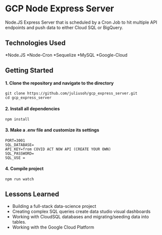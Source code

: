 # GCP Node Express Server
Node.JS Express Server that is scheduled by a Cron Job to hit multiple API endpoints and push data to either Cloud SQL or BigQuery.

## Technologies Used
*Node.JS
*Node-Cron
*Sequelize
*MySQL 
*Google-Cloud 

## Getting Started

#### 1. Clone the repository and navigate to the directory
```shell
git clone https://github.com/juliusoh/gcp_express_server.git
cd gcp_express_server
```

#### 2. Install all dependencies 
```shell
npm install
```

#### 3. Make a .env file and customize its settings 
```shell
PORT=3001
SQL_DATABASE=
API_KEY=from COVID ACT NOW API (CREATE YOUR OWN)
SQL_PASSWORD=
SQL_USE = 
```

#### 4. Compile project
```shell
npm run watch
```

## Lessons Learned
* Building a full-stack data-science project
* Creating complex SQL queries create data studio visual dashboards
* Working with CloudSQL databases and migrating/seeding data into tables.
* Working with the Google Cloud Platform
